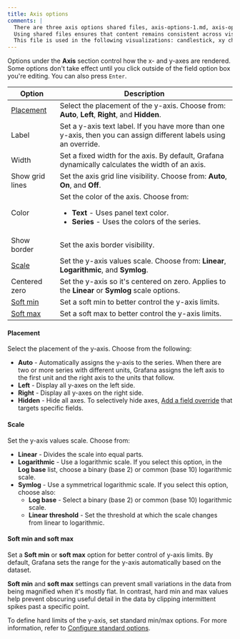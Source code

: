 ```yaml
---
title: Axis options
comments: |
  There are three axis options shared files, axis-options-1.md, axis-options-2.md, and axis-options-3.md to cover the most common combinations of options. 
  Using shared files ensures that content remains consistent across visualizations that share the same options and users don't have to figure out which options apply to a specific visualization when reading that content.
  This file is used in the following visualizations: candlestick, xy chart
---
```


Options under the **Axis** section control how the x- and y-axes are rendered. Some options don't take effect until you click outside of the field option box you're editing. You can also press `Enter`.

<!-- prettier-ignore-start -->

| Option                             | Description       |
| ---------------------------------- | --------------------------------------------------------------------------------- |
| [Placement](#placement)            | Select the placement of the y-axis.  Choose from: **Auto**, **Left**, **Right**, and **Hidden**.  |
| Label                              | Set a y-axis text label. If you have more than one y-axis, then you can assign different labels using an override. |
| Width                              | Set a fixed width for the axis. By default, Grafana dynamically calculates the width of an axis. |
| Show grid lines                    | Set the axis grid line visibility. Choose from: **Auto**, **On**, and **Off**. |
| Color                          | Set the color of the axis. Choose from:<ul><li>**Text** - Uses panel text color.</li><li>**Series** - Uses the colors of the series.</li></ul> |
| Show border                        | Set the axis border visibility. |
| [Scale](#scale)                    | Set the y-axis values scale. Choose from: **Linear**, **Logarithmic**, and **Symlog**.  |
| Centered zero                      | Set the y-axis so it's centered on zero. Applies to the **Linear** or **Symlog** scale options. |
| [Soft min](#soft-min-and-soft-max) | Set a soft min to better control the y-axis limits. |
| [Soft max](#soft-min-and-soft-max) | Set a soft max to better control the y-axis limits. |

<!-- prettier-ignore-end -->

#### Placement

Select the placement of the y-axis. Choose from the following:

- **Auto** - Automatically assigns the y-axis to the series. When there are two or more series with different units, Grafana assigns the left axis to the first unit and the right axis to the units that follow.
- **Left** - Display all y-axes on the left side.
- **Right** - Display all y-axes on the right side.
- **Hidden** - Hide all axes. To selectively hide axes, [Add a field override](ref:add-a-field-override) that targets specific fields.

#### Scale

Set the y-axis values scale. Choose from:

- **Linear** - Divides the scale into equal parts.
- **Logarithmic** - Use a logarithmic scale. If you select this option, in the **Log base** list, choose a binary (base 2) or common (base 10) logarithmic scale.
- **Symlog** - Use a symmetrical logarithmic scale. If you select this option, choose also:
  - **Log base** - Select a binary (base 2) or common (base 10) logarithmic scale.
  - **Linear threshold** - Set the threshold at which the scale changes from linear to logarithmic.

#### Soft min and soft max

Set a **Soft min** or **soft max** option for better control of y-axis limits. By default, Grafana sets the range for the y-axis automatically based on the dataset.

**Soft min** and **soft max** settings can prevent small variations in the data from being magnified when it's mostly flat. In contrast, hard min and max values help prevent obscuring useful detail in the data by clipping intermittent spikes past a specific point.

To define hard limits of the y-axis, set standard min/max options. For more information, refer to [Configure standard options](ref:configure-standard-options).

<!--

![Label example](/static/img/docs/time-series-panel/axis-soft-min-max-7-4.png) -->
